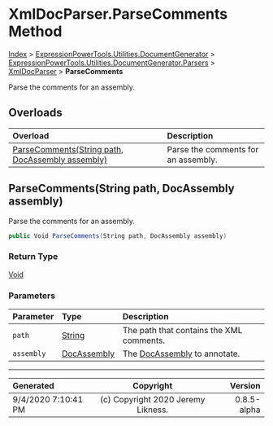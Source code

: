 ﻿# XmlDocParser.ParseComments Method

[Index](../index.md) > [ExpressionPowerTools.Utilities.DocumentGenerator](ExpressionPowerTools.Utilities.DocumentGenerator.a.md) > [ExpressionPowerTools.Utilities.DocumentGenerator.Parsers](ExpressionPowerTools.Utilities.DocumentGenerator.Parsers.n.md) > [XmlDocParser](ExpressionPowerTools.Utilities.DocumentGenerator.Parsers.XmlDocParser.cs.md) > **ParseComments**

Parse the comments for an assembly.

## Overloads

| Overload | Description |
| :-- | :-- |
| [ParseComments(String path, DocAssembly assembly)](#parsecommentsstring-path-docassembly-assembly) | Parse the comments for an assembly. |
## ParseComments(String path, DocAssembly assembly)

Parse the comments for an assembly.

```csharp
public Void ParseComments(String path, DocAssembly assembly)
```

### Return Type

 [Void](https://docs.microsoft.com/dotnet/api/system.void) 

### Parameters

| Parameter | Type | Description |
| :-- | :-- | :-- |
| `path` | [String](https://docs.microsoft.com/dotnet/api/system.string) | The path that contains the XML comments. |
| `assembly` | [DocAssembly](ExpressionPowerTools.Utilities.DocumentGenerator.Hierarchy.DocAssembly.cs.md) | The [DocAssembly](ExpressionPowerTools.Utilities.DocumentGenerator.Hierarchy.DocAssembly.cs.md) to annotate. |



---

| Generated | Copyright | Version |
| :-- | :-: | --: |
| 9/4/2020 7:10:41 PM | (c) Copyright 2020 Jeremy Likness. | 0.8.5-alpha |
